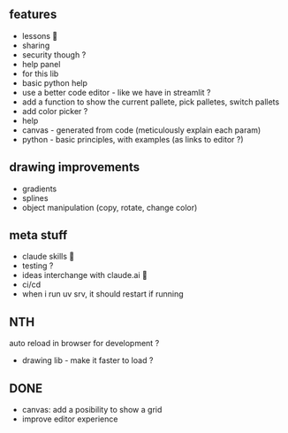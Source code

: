 

## features
- lessons 🚧
- sharing
 - security though ?
- help panel
 - for this lib
 - basic python help
- use a better code editor - like we have in streamlit ?
- add a function to show the current pallete, pick palletes, switch pallets
- add color picker ?
- help
 - canvas - generated from code (meticulously explain each param)
 - python - basic principles, with examples (as links to editor ?)

## drawing improvements
- gradients 
- splines
- object manipulation (copy, rotate, change color)


## meta stuff
- claude skills 🚧
 - testing ?
- ideas interchange with claude.ai 🚧
- ci/cd
- when i run uv srv, it should restart if running

## NTH
auto reload in browser for development ?
- drawing lib - make it faster to load ?

## DONE
- canvas: add a posibility to show a grid
- improve editor experience 
